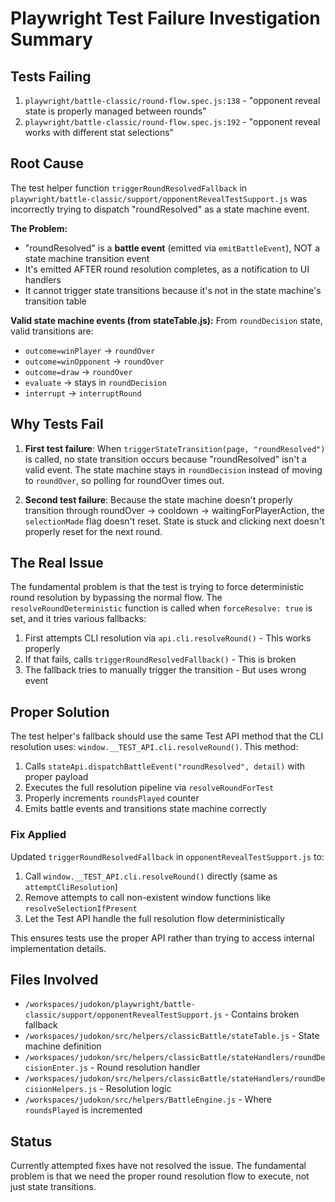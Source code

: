 # Playwright Test Failure Investigation Summary

## Tests Failing

1. `playwright/battle-classic/round-flow.spec.js:138` - "opponent reveal state is properly managed between rounds"
2. `playwright/battle-classic/round-flow.spec.js:192` - "opponent reveal works with different stat selections"

## Root Cause

The test helper function `triggerRoundResolvedFallback` in `playwright/battle-classic/support/opponentRevealTestSupport.js` was incorrectly trying to dispatch "roundResolved" as a state machine event.

**The Problem:**

- "roundResolved" is a **battle event** (emitted via `emitBattleEvent`), NOT a state machine transition event
- It's emitted AFTER round resolution completes, as a notification to UI handlers
- It cannot trigger state transitions because it's not in the state machine's transition table

**Valid state machine events (from stateTable.js):**
From `roundDecision` state, valid transitions are:

- `outcome=winPlayer` → `roundOver`
- `outcome=winOpponent` → `roundOver`
- `outcome=draw` → `roundOver`
- `evaluate` → stays in `roundDecision`
- `interrupt` → `interruptRound`

## Why Tests Fail

1. **First test failure**: When `triggerStateTransition(page, "roundResolved")` is called, no state transition occurs because "roundResolved" isn't a valid event. The state machine stays in `roundDecision` instead of moving to `roundOver`, so polling for roundOver times out.

2. **Second test failure**: Because the state machine doesn't properly transition through roundOver → cooldown → waitingForPlayerAction, the `selectionMade` flag doesn't reset. State is stuck and clicking next doesn't properly reset for the next round.

## The Real Issue

The fundamental problem is that the test is trying to force deterministic round resolution by bypassing the normal flow. The `resolveRoundDeterministic` function is called when `forceResolve: true` is set, and it tries various fallbacks:

1. First attempts CLI resolution via `api.cli.resolveRound()` - This works properly
2. If that fails, calls `triggerRoundResolvedFallback()` - This is broken
3. The fallback tries to manually trigger the transition - But uses wrong event

## Proper Solution

The test helper's fallback should use the same Test API method that the CLI resolution uses: `window.__TEST_API.cli.resolveRound()`. This method:

1. Calls `stateApi.dispatchBattleEvent("roundResolved", detail)` with proper payload
2. Executes the full resolution pipeline via `resolveRoundForTest`
3. Properly increments `roundsPlayed` counter
4. Emits battle events and transitions state machine correctly

### Fix Applied

Updated `triggerRoundResolvedFallback` in `opponentRevealTestSupport.js` to:

1. Call `window.__TEST_API.cli.resolveRound()` directly (same as `attemptCliResolution`)
2. Remove attempts to call non-existent window functions like `resolveSelectionIfPresent`
3. Let the Test API handle the full resolution flow deterministically

This ensures tests use the proper API rather than trying to access internal implementation details.

## Files Involved

- `/workspaces/judokon/playwright/battle-classic/support/opponentRevealTestSupport.js` - Contains broken fallback
- `/workspaces/judokon/src/helpers/classicBattle/stateTable.js` - State machine definition
- `/workspaces/judokon/src/helpers/classicBattle/stateHandlers/roundDecisionEnter.js` - Round resolution handler
- `/workspaces/judokon/src/helpers/classicBattle/stateHandlers/roundDecisionHelpers.js` - Resolution logic
- `/workspaces/judokon/src/helpers/BattleEngine.js` - Where `roundsPlayed` is incremented

## Status

Currently attempted fixes have not resolved the issue. The fundamental problem is that we need the proper round resolution flow to execute, not just state transitions.
